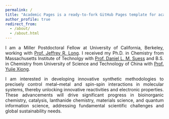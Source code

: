 ```yaml
---
permalink: /
title: "Academic Pages is a ready-to-fork GitHub Pages template for academic personal websites"
author_profile: true
redirect_from: 
  - /about/
  - /about.html
---
```

<html lang="en">
<head>
    <meta charset="UTF-8">
    <meta name="viewport" content="width=device-width, initial-scale=1.0">
    <title>Justified Text</title>
    <style>
        .justify-text {
            text-align: justify;
        }
    </style>
</head>
<body>


<div class="justify-text">
I am a Miller Postdoctoral Fellow at University of California, Berkeley, working with <a href="http://alchemy.cchem.berkeley.edu/home/">Prof. Jeffrey R. Long</a>. I received my Ph.D. in Chemistry from Massachusetts Institute of Technolgy with <a href="https://suessgroup.mit.edu/">Prof. Daniel L. M. Suess</a> and B.S. in Chemistry from University of Science and Technology of China with <a href="https://faculty.ustc.edu.cn/xiongyujie//">Prof. Yujie Xiong</a>.
</div>

<p></p>

<div class="justify-text">
I am interested in developing innovative synthetic methodologies to precisely control metal–metal and spin-spin interactions in molecular systems, thereby unlocking innovative reactivities and electronic properties. These advancements will drive significant progress in bioinorganic chemistry, catalysis, lanthanide chemistry, materials science, and quantum information science, addressing fundamental scientific challenges and global sustainability needs.
</div>
</body>
</html>
